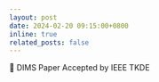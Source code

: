 ```yaml
---
layout: post
date: 2024-02-20 09:15:00+0800
inline: true
related_posts: false
---
```

:confetti_ball: DIMS Paper Accepted by IEEE TKDE

<!-- Our research paper "DIMS: Distributed Index for Similarity Search in Metric Spaces" has been accepted for publication in IEEE Transactions on Knowledge and Data Engineering (TKDE). -->

<!-- This work proposes a novel distributed indexing framework for efficiently addressing similarity search problems in large-scale metric spaces. The DIMS framework balances query performance, scalability, and maintenance costs. Experiments on various real-world datasets demonstrate that our approach offers significant advantages over existing techniques. -->

<!-- Special thanks to all co-authors including Yifan Zhu, Chengyang Luo, and others for their contributions, as well as to our laboratory for providing the research environment and resources. A preprint of the paper has been uploaded to our lab website, with the official version to be published later this year. -->